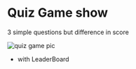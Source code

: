 # Quiz Game show
3 simple questions but difference in score


![quiz game pic](https://img.freepik.com/free-vector/players-guessing-quiz-questions-intellectual-game-show_181313-357.jpg?size=626&ext=jpg)

+ with LeaderBoard
